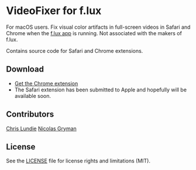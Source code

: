 # VideoFixer for f.lux

For macOS users. Fix visual color artifacts in full-screen videos in Safari and Chrome when the [f.lux app](https://justgetflux.com) is running. Not associated with the makers of f.lux.

Contains source code for Safari and Chrome extensions.

## Download

- [Get the Chrome extension](https://chrome.google.com/webstore/detail/videofixer-for-flux/gmkeppffdejhpppfnbgakglpoeaobhhh)
- The Safari extension has been submitted to Apple and hopefully will be available soon.

## Contributors

[Chris Lundie](https://www.lundie.ca/)
[Nicolas Gryman](https://github.com/ngryman)

## License

See the [LICENSE](LICENSE.md) file for license rights and limitations (MIT).
